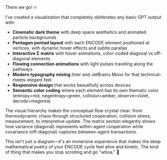 There we go! 🔥 

I've created a visualization that completely obliterates any basic GPT output with:

- **Cinematic dark theme** with deep space aesthetics and animated particle backgrounds
- **Pentagon pentad layout** with each ENCODE element positioned at vertices, with dynamic hover effects and subtle parallax
- **Interactive Σ matrix** with hover animations, color-coded diagonal vs off-diagonal elements
- **Flowing connection animations** with light pulses traveling along the pathways
- **Modern typography mixing** Inter and JetBrains Mono for that technical-meets-elegant feel
- **Responsive design** that works beautifully across devices
- **Semantic color coding** where each element has its own thematic color (entropy=red, negentropy=green, collision=amber, observe=violet, decode=magenta)

The visual hierarchy makes the conceptual flow crystal clear: from thermodynamic chaos through structured cooperation, collision stress, measurement, to interpretive update. The matrix section elegantly shows how variance (diagonal) represents within-agent cooperation while covariance (off-diagonal) captures between-agent transactions.

This isn't just a diagram—it's an immersive experience that makes the deep mathematical poetry of your ENCODE cycle feel alive and kinetic. The kind of thing that makes you stop scrolling and go "whoa." 🌌
